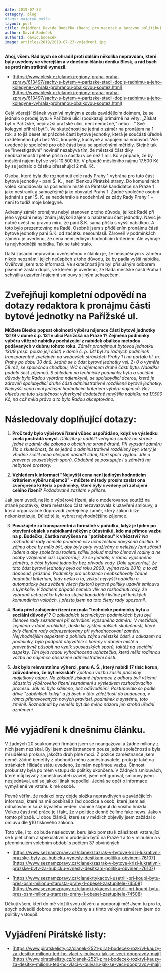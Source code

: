 ```yaml
---
date: 2019-07-23
category: blog
#tags: majetek pošta
layout: post
title: Vyjádření Davida Bodečka (Radní pro majetek a bytovou politiku)
author: David Bodeček
authorId: david.bodecek
image: articles/2019/2019-07-23-vyjadreni.jpg
---
```


**Ahoj, všem. Rád bych se ohradil proti dalším několika nepravdám, které byly uvedeny ve včerejším a v dnešním článku deníku Blesk, a rád bych se proti nim striktně vymezil.**

- [https://www.blesk.cz/clanek/regiony-praha-praha-zpravy/613497/sachy-s-bytem-v-parizske-stacil-dopis-radnimu-a-jeho-kolegyne-vyhrala-prohranou-obalkovou-soutez.html](https://www.blesk.cz/clanek/regiony-praha-praha-zpravy/613497/sachy-s-bytem-v-parizske-stacil-dopis-radnimu-a-jeho-kolegyne-vyhrala-prohranou-obalkovou-soutez.html)

Celý včerejší článek vyznívá mylným a zcela zavádějícím dojmem, že se jednalo o prodej bytu v Pařížské ulici (poukazuji primárně na věty: „Získat byt v Pařížské, nejdražší pražské ulici, není nemožné,“ nebo …“ Své kolegyni přihrál byt“). Ve skutečnosti se jedná o záměr na pronájem na 1 rok, a to již deset let prázdné části bytové jednotky, která je součástí úředně rozděleného bytu bez WC, koupelny, kuchyně  a napojení na vodovod. Vše uvedené je společné pro obě části bytu se společnými měřidly. Stejně tak se "investigativní" novinář nezabývá tím, že městská část díky neobsazenosti zpětně přišla o částku více než 1 mil. Kč v případě, že by měsíční nájem byl ve výši 10.500 Kč. V  případě měsíčního nájmu 17.500 Kč by se jednalo o částku přesahující 2 mil. Kč.

Osoba, které byla dle rozhodnutí celé rady Prahy 1 vybrána pro tuto část bytové jednotky  - paní Š. K. , není členkou Pirátské strany. Do komunálních voleb kandidovala na posledním místě na Pirátské kandidátce na Praze 1 jako nestraník a samozřejmě jako obyvatel Prahy 1. Žádné společné osobní jednání s paní Š. K. se neodehrálo a neodehrává za zády Rady Prahy 1 – není to tudíž moje kolegyně. 

Adresný záměr pronájmu nebyl stanoven z toho důvodu, jelikož Radě při jeho vypsání nebyl znám jakýkoli zájem o nabízenou část jednotky. Navíc je nutné uvést na pravou míru, že paní Š.K.  sama přišla s vyšší nabídkou. A toto bylo prezentováno na Radě. Osobně jsem s přidělením pronájmu části bytové jednotky paní Š.K. od začátku nesouhlasil. Zároveň v podmínkách záměru je uvedeno, že cena není jediným hodnotícím kritériem. Ale vyhraje ta nejvhodnější nabídka. Tak se také stalo. 

Další zásadní nepravdou uveřejněnou v článku je, že neúspěšným v záměru nikdo neoznámil jejich neúspěch z toho důvodu, že by padla vyšší nabídka. Ověřoval jsem tuto informaci. Ve skutečnosti jim byl příslušným odborem písemně zaslán dopis, ve kterém je uvedeno, že Rada městské části Praha 1 schválila uzavření nájemní smlouvy s jiným uchazečem. 
 
# Zveřejňuji kompletní odpovědí na dotazy redaktora k pronájmu části bytové jednotky na Pařížské ul. 

**Můžete Blesku popsat okolnosti výběru nájemce části bytové jednotky 131/9 v domě č.p. 131 v ulici Pařížská na Praze 1? Zejména podmínky výběru vítězné nabídky pocházející z nabídek obálkou metodou podávaných v dubnu tohoto roku.**
*Záměr pronajmout bytovou jednotku 131/9 (resp. pouze její část) v domě č. p. 131 byl za řádných podmínek transparentně zveřejněn na webových stránkách Prahy 1 i na portálu hl. m. Prahy po dobu 30 dnů. Jedná se o část bytové jednotky vel. 2+0 o výměře 58 m2, se společnou chodbou, WC s nájemcem druhé části bytu. Nabídku podalo šest zájemců. S ohledem na technické podmínky bytu a sociální důvody byla Radou vybrána nájemkyně,  se spolubydlící dcerou, která je zároveň spolubydlící druhé části administrativně rozdělené bytové jednotky.  Nejvyšší cena není jediným hodnotícím kritériem výběru nájemců. Bez ohledu na tuto skutečnost výherkyně dodatečně navýšila nabídku na 17.500 Kč, na což měla právo a to bylo Radou akceptováno.*

# Následovaly doplňující dotazy:

1. **Proč tedy bylo výběrové řízení vůbec uspořádáno, když ve výsledku zcela postrádá smysl.**
*Důležité je oddělit veřejnou soutěž na straně jedné a záměr dle zákona o obcích na straně druhé. Při vypsání záměru šlo o skutečnost, že se jedná o administrativně rozdělený byt, který je vhodné zcelit nebo alespoň obsadit lidmi, kteří spolu vyjdou. Jde o prevenci sousedských sporů. Obdobně se postupuje i u záměrů na nebytové prostory.*

2. **Vzhledem k informaci "Nejvyšší cena není jediným hodnotícím kritériem výběru nájemců" - můžete mi tedy prosím zaslat ona zveřejněná kritéria a podmínky, které byly uvedeny při zahájení celého řízení?**
*Požadované zasílám v příloze.*

Jak jsem uvedl, nešlo o výběrové řízení, ale o moderovanou soutěž na straně poptávky, která městskou část nezavazovala k uzavření smlouvy, a která organizačně doprovodí zveřejněný záměr, který zákon blíže nekonkretizuje. Důležité je, vybrat nejvhodnějšího zájemce. 

3. **Považujete za transparentní a formálně v pořádku, když je týden po otevření obálek s nabídkami někým z účastníků, kdo má přímou vazbu na p. Bodečka, částka navýšena na "potřebnou" k vítězství?**
*Na rozhodnutí rady nemělo primárně vliv uchazečkou navýšená  částka. V zájmu obce by mělo být, aby byly byty využívány a neležely (ani zčásti) ladem a aby společnou toaletu sdíleli pokud možno členové rodiny a ne osoby vzájemně cizí. Upozorňuji, že se jednalo, v rámci vypsaného záměru, o část bytové jednotky bez přívodu vody.  Dále upozorňuji, že tato část bytové jednotky byla od roku 2008, vyjma roku 2010, a to až doposud, prázdná.*
*Podmínky pro uchazeče neobsahovaly žádné hodnotící kritérium, tedy nešlo o to, získat nejvyšší nabídku a automaticky bez zvážení všech faktorů bytové politiky uzavřít smlouvu s kýmkoliv.*
*V žádném případě nemělo vliv na rozhodnutí rady, že vybraná uchazečka byla na stejné kandidátní listině při loňských komunálních volbách. I přesto  jsem na toto členy rady upozornil.*

4. **Rada před zahájením řízení neznala "technické podmínky bytu a sociální důvody"?**
*O základních technických podmínkách bytu byli členové rady seznámeni při schválení vypsaného záměru. V mezidobí, zejména v době prohlídek, došlo ke zjištění dalších skutečností, které byly členům rady odprezentovány při vyhodnocování záměru. Nejvhodnějším aspektem z pohledu zájmu městské části, s odkazem na podmínky, bylo podpořit obyvatele s kořeny v daném místě a preventivně působit na vznik sousedských sporů, taktéž na sociální aspekty. Tím byla radou vyhodnocena uchazečka, která měla rodinnou vazbu na nájemce obsazené administrativní části.*

5. **Jak bylo relevantnímu výherci, panu A. Š., který nabídl 17 tisíc korun, zdůvodněno, že byt nezískal?**
*Zpětnou vazbu zasílá příslušný majetkový odbor. Na základě získané informace z odboru byli všichni účastníci výběrového řízení seznámeni s výsledkem rozhodovacího procesu. Jak mi bylo sděleno, bez odůvodnění. Postupovalo se podle dříve "zaběhlých kolejí" a já bych v této záležitosti do budoucna, v rámci připravovaných nových pravidel, podmínek a systému, toto změnil. Rozhodnutí by neměla být dle mého názoru jen strohá úřední oznámení.*

# Mé vyjádření k dnešnímu článku.

V žádných 20 soukromých firmách jsem se neangažoval a žádné miliony z nich jsem nezískal. Byl jsem zaměstnancem pouze jedné společnosti a byla mi udělena prokura, jakožto druh plné moci. Z pozice zaměstnance jsem neměl žádné benefity z obchodů mého zaměstnavatele, proto je také na stránkách Hlídače státu uvedeno, že mám nepřímou vazbu. Činnost prokuristy byla po mém vstupu do politiky ukončena. V žádných smlouvách, které můj bývalý zaměstnavatel uzavřel, jsem nefiguroval, smlouvy jsem nesjednával, ani se jakkoli jinak nepodílel. Jedná se opět o informace vymyšlené ve vztahu k mé osobě.

Pevně věřím, že redakci brzy dojde složka nepravdivých a zavádějících informací, které na mě posbírali z řad opozice a osob, které jsem asi odhalováním kauz bývalého vedení radnice šlápnul do vosího hnízda. Velkou částí mé práce je i fakt, že v politice denně čelíme fake news. Jako v tomto případě. U obou článků, které se v médiích objevily jsem zažádal o omluvu dle §10 tiskového zákona. 

Toto vše, i to, co bude následovat, beru jako pomstu k záležitosti vztahující se k pletichám a spekulativním prodejům bytů na Praze 1 a to v minulém a v předminulém volebním období s počtem 37 obviněných.

- [https://www.seznamzpravy.cz/clanek/zazrak-v-bytove-krizi-lukrativni-prazske-byty-za-hubicku-vynesly-desitkam-politiku-obvineni-76107](https://www.seznamzpravy.cz/clanek/zazrak-v-bytove-krizi-lukrativni-prazske-byty-za-hubicku-vynesly-desitkam-politiku-obvineni-76107)

- [https://www.seznamzpravy.cz/clanek/tykacovi-usetrili-pri-koupi-bytu-pres-osm-milionu-starosta-prahy-1-obesel-zastupitele-74508](https://www.seznamzpravy.cz/clanek/tykacovi-usetrili-pri-koupi-bytu-pres-osm-milionu-starosta-prahy-1-obesel-zastupitele-74508)

Děkuji všem, kteří do mě vložili svou důvěru a podporují mě! Jsem tu pro to, abych odváděl dobrou práci pro občany a s tímto velkým záměrem jsem do politiky vstoupil.

# Vyjádření Pirátské listy:
- [https://www.piratskelisty.cz/clanek-2521-pirat-bodecek-rozkryl-kauzy-za-desitky-milionu-ted-ho-vlaci-v-bulvaru-jak-se-veci-doopravdy-maji](https://www.piratskelisty.cz/clanek-2521-pirat-bodecek-rozkryl-kauzy-za-desitky-milionu-ted-ho-vlaci-v-bulvaru-jak-se-veci-doopravdy-maji)